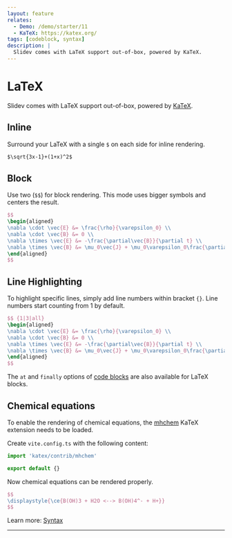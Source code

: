```yaml
---
layout: feature
relates:
  - Demo: /demo/starter/11
  - KaTeX: https://katex.org/
tags: [codeblock, syntax]
description: |
  Slidev comes with LaTeX support out-of-box, powered by KaTeX.
---
```


# LaTeX

Slidev comes with LaTeX support out-of-box, powered by [KaTeX](https://katex.org/).

## Inline

Surround your LaTeX with a single `$` on each side for inline rendering.

```md
$\sqrt{3x-1}+(1+x)^2$
```

## Block

Use two (`$$`) for block rendering. This mode uses bigger symbols and centers
the result.

```latex
$$
\begin{aligned}
\nabla \cdot \vec{E} &= \frac{\rho}{\varepsilon_0} \\
\nabla \cdot \vec{B} &= 0 \\
\nabla \times \vec{E} &= -\frac{\partial\vec{B}}{\partial t} \\
\nabla \times \vec{B} &= \mu_0\vec{J} + \mu_0\varepsilon_0\frac{\partial\vec{E}}{\partial t}
\end{aligned}
$$
```

## Line Highlighting

To highlight specific lines, simply add line numbers within bracket `{}`. Line numbers start counting from 1 by default.

```latex
$$ {1|3|all}
\begin{aligned}
\nabla \cdot \vec{E} &= \frac{\rho}{\varepsilon_0} \\
\nabla \cdot \vec{B} &= 0 \\
\nabla \times \vec{E} &= -\frac{\partial\vec{B}}{\partial t} \\
\nabla \times \vec{B} &= \mu_0\vec{J} + \mu_0\varepsilon_0\frac{\partial\vec{E}}{\partial t}
\end{aligned}
$$
```

The `at` and `finally` options of [code blocks](#line-highlighting) are also available for LaTeX blocks.

## Chemical equations

To enable the rendering of chemical equations, the [mhchem](https://github.com/KaTeX/KaTeX/tree/main/contrib/mhchem)
KaTeX extension needs to be loaded.

Create `vite.config.ts` with the following content:

```ts
import 'katex/contrib/mhchem'

export default {}
```

Now chemical equations can be rendered properly.

```latex
$$
\displaystyle{\ce{B(OH)3 + H2O <--> B(OH)4^- + H+}}
$$
```

Learn more: [Syntax](https://mhchem.github.io/MathJax-mhchem)

---

<TheTweet id="1392246507793915904" />
